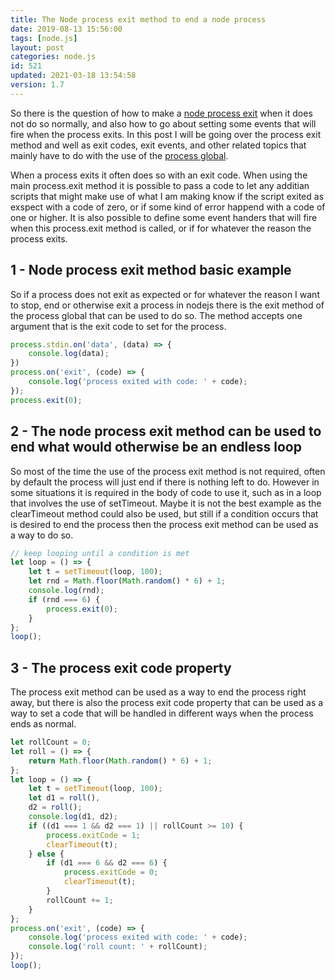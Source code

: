 ```yaml
---
title: The Node process exit method to end a node process
date: 2019-08-13 15:56:00
tags: [node.js]
layout: post
categories: node.js
id: 521
updated: 2021-03-18 13:54:58
version: 1.7
---
```


So there is the question of how to make a [node process exit](https://nodejs.org/api/process.html#process_process_exit_code) when it does not do so normally, and also how to go about setting some events that will fire when the process exits. In this post I will be going over the process exit method and well as exit codes, exit events, and other related topics that mainly have to do with the use of the [process global](/2018/02/11/nodejs-process/).

When a process exits it often does so with an exit code. When using the main process.exit method it is possible to pass a code to let any additian scripts that might make use of what I am making know if the script exited as exspect with a code of zero, or if some kind of error happend with a code of one or higher. It is also possible to define some event handers that will fire when this process.exit method is called, or if for whatever the reason the process exits.

<!-- more -->

## 1 - Node process exit method basic example

So if a process does not exit as expected or for whatever the reason I want to stop, end or otherwise exit a process in nodejs there is the exit method of the process global that can be used to do so. The method accepts one argument that is the exit code to set for the process.

```js
process.stdin.on('data', (data) => {
    console.log(data);
})
process.on('exit', (code) => {
    console.log('process exited with code: ' + code);
});
process.exit(0);
```

## 2 - The node process exit method can be used to end what would otherwise be an endless loop

So most of the time the use of the process exit method is not required, often by default the process will just end if there is nothing left to do. However in some situations it is required in the body of code to use it, such as in a loop that involves the use of setTimeout. Maybe it is not the best example as the clearTimeout method could also be used, but still if a condition occurs that is desired to end the process then the process exit method can be used as a way to do so.

```js
// keep looping until a condition is met
let loop = () => {
    let t = setTimeout(loop, 100);
    let rnd = Math.floor(Math.random() * 6) + 1;
    console.log(rnd);
    if (rnd === 6) {
        process.exit(0);
    }
};
loop();
```

## 3 - The process exit code property

The process exit method can be used as a way to end the process right away, but there is also the process exit code property that can be used as a way to set a code that will be handled in different ways when the process ends as normal.

```js
let rollCount = 0;
let roll = () => {
    return Math.floor(Math.random() * 6) + 1;
};
let loop = () => {
    let t = setTimeout(loop, 100);
    let d1 = roll(),
    d2 = roll();
    console.log(d1, d2);
    if ((d1 === 1 && d2 === 1) || rollCount >= 10) {
        process.exitCode = 1;
        clearTimeout(t);
    } else {
        if (d1 === 6 && d2 === 6) {
            process.exitCode = 0;
            clearTimeout(t);
        }
        rollCount += 1;
    }
};
process.on('exit', (code) => {
    console.log('process exited with code: ' + code);
    console.log('roll count: ' + rollCount);
});
loop();
```